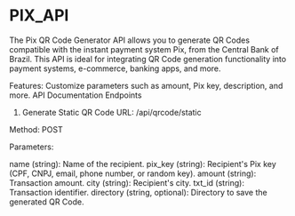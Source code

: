 # PIX_API

The Pix QR Code Generator API allows you to generate QR Codes compatible with the instant payment system Pix, from the Central Bank of Brazil. This API is ideal for integrating QR Code generation functionality into payment systems, e-commerce, banking apps, and more.

Features:
Customize parameters such as amount, Pix key, description, and more.
API Documentation
Endpoints
1. Generate Static QR Code
URL: /api/qrcode/static

Method: POST

Parameters:

name (string): Name of the recipient.
pix_key (string): Recipient's Pix key (CPF, CNPJ, email, phone number, or random key).
amount (string): Transaction amount.
city (string): Recipient's city.
txt_id (string): Transaction identifier.
directory (string, optional): Directory to save the generated QR Code.
